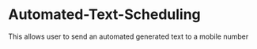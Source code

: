 # Automated-Text-Scheduling
This allows user to send an automated generated text to a mobile number
